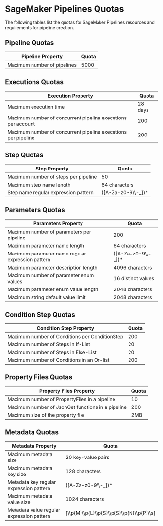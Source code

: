 # SageMaker Pipelines Quotas<a name="pipelines-quotas"></a>

The following tables list the quotas for SageMaker Pipelines resources and requirements for pipeline creation\.

## Pipeline Quotas<a name="pipelines-quotas-pipelines"></a>


| Pipeline Property | Quota | 
| --- | --- | 
| Maximum number of pipelines | 5000 | 

## Executions Quotas<a name="pipelines-quotas-executions"></a>


| Execution Property | Quota | 
| --- | --- | 
| Maximum execution time | 28 days | 
| Maximum number of concurrent pipeline executions per account | 200 | 
| Maximum number of concurrent pipeline executions per pipeline | 200 | 

## Step Quotas<a name="pipelines-quotas-steps"></a>


| Step Property | Quota | 
| --- | --- | 
| Maximum number of steps per pipeline | 50 | 
| Maximum step name length | 64 characters | 
| Step name regular expression pattern | \(\[A\-Za\-z0\-9\\\\\-\_\]\)\* | 

## Parameters Quotas<a name="pipelines-quotas-parameters"></a>


| Parameters Property | Quota | 
| --- | --- | 
| Maximum number of parameters per pipeline | 200 | 
| Maximum parameter name length | 64 characters | 
| Maximum parameter name regular expression pattern | \(\[A\-Za\-z0\-9\\\\\-\_\]\)\* | 
| Maximum parameter description length | 4096 characters | 
| Maximum number of parameter enum values | 16 distinct values | 
| Maximum parameter enum value length | 2048 characters | 
| Maximum string default value limit | 2048 characters | 

## Condition Step Quotas<a name="pipelines-quotas-conditions"></a>


| Condition Step Property | Quota | 
| --- | --- | 
| Maximum number of Conditions per ConditionStep | 200 | 
| Maximum number of Steps in If\-List | 20 | 
| Maximum number of Steps in Else\-List | 20 | 
| Maximum number of Conditions in an Or\-list | 200 | 

## Property Files Quotas<a name="pipelines-quotas-propertyfile"></a>


| Property Files Property | Quota | 
| --- | --- | 
| Maximum number of PropertyFiles in a pipeline | 10 | 
| Maximum number of JsonGet functions in a pipeline | 200 | 
| Maximum size of the property file | 2MB | 

## Metadata Quotas<a name="pipelines-quotas-metadata"></a>


| Metadata Property | Quota | 
| --- | --- | 
| Maximum metadata size | 20 key\-value pairs | 
| Maximum metadata key size | 128 characters | 
| Metadata key regular expression pattern | \(\[A\-Za\-z0\-9\\\\\-\_\]\)\* | 
| Maximum metadata value size | 1024 characters | 
| Metadata value regular expression pattern | \[\\\\p\{M\}\\\\p\{L\}\\\\p\{S\}\\\\p\{S\}\\\\p\{N\}\\\\p\{P\}\\\\s\] | 